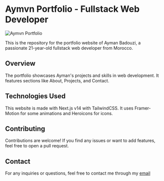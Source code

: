 # Aymvn Portfolio - Fullstack Web Developer

![Aymvn Portfolio](https://github.com/itzAymvn/aymvn_temp/blob/main/public/images/og.png?raw=true)

This is the repository for the portfolio website of Ayman Badouzi, a passionate 21-year-old fullstack web developer from Morocco.

## Overview

The portfolio showcases Ayman's projects and skills in web development. It features sections like About, Projects, and Contact.

## Technologies Used

This website is made with Next.js v14 with TailwindCSS. It uses Framer-Motion for some animations and Heroicons for icons.

## Contributing

Contributions are welcome! If you find any issues or want to add features, feel free to open a pull request.

## Contact

For any inquiries or questions, feel free to contact me through my [email](mailto:aymanbdouzi@gmail.com)
